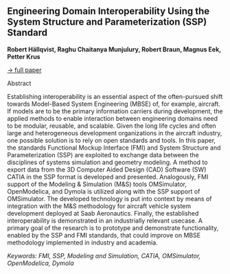 ## Engineering Domain Interoperability Using the System Structure and Parameterization (SSP) Standard

**Robert Hällqvist, Raghu Chaitanya Munjulury, Robert Braun, Magnus Eek, Petter Krus**

[&#8594; full paper](../proceedings/papers/Modelica2021session1A_paper3.pdf)

Abstract

Establishing interoperability is an essential aspect of the
often-pursued shift towards Model-Based System Engineering
(MBSE) of, for example, aircraft. If models are to
be the primary information carriers during development,
the applied methods to enable interaction between engineering
domains need to be modular, reusable, and scalable.
Given the long life cycles and often large and heterogeneous
development organizations in the aircraft industry,
one possible solution is to rely on open standards
and tools. In this paper, the standards Functional Mockup
Interface (FMI) and System Structure and Parameterization
(SSP) are exploited to exchange data between the
disciplines of systems simulation and geometry modeling.
A method to export data from the 3D Computer Aided
Design (CAD) Software (SW) CATIA in the SSP format
is developed and presented. Analogously, FMI support
of the Modeling & Simulation (M&S) tools OMSimulator,
OpenModelica, and Dymola is utilized along with the
SSP support of OMSimulator. The developed technology
is put into context by means of integration with the M&S
methodology for aircraft vehicle system development deployed
at Saab Aeronautics. Finally, the established interoperability
is demonstrated in an industrially relevant usecase.
A primary goal of the research is to prototype and
demonstrate functionality, enabled by the SSP and FMI
standards, that could improve on MBSE methodology implemented
in industry and academia.

*Keywords: FMI, SSP, Modeling and Simulation, CATIA, OMSimulator, OpenModelica, Dymola*
